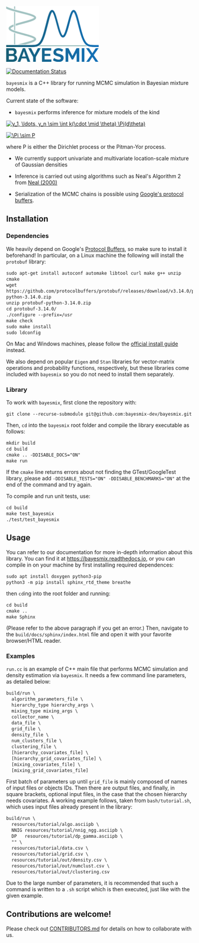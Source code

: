 <img src="../resources/logo_full.svg" alt="drawing" width="250"/>

[![Documentation Status](https://readthedocs.org/projects/bayesmix/badge/?version=latest)](https://bayesmix.readthedocs.io/en/latest/?badge=latest)

`bayesmix` is a C++ library for running MCMC simulation in Bayesian mixture models.

Current state of the software:

- `bayesmix` performs inference for mixture models of the kind

<a href="https://www.codecogs.com/eqnedit.php?latex=y_1,&space;\ldots,&space;y_n&space;\sim&space;\int&space;k(\cdot&space;\mid&space;\theta)&space;P(d\theta)" target="_blank"><img src="https://latex.codecogs.com/gif.latex?y_1,&space;\ldots,&space;y_n&space;\sim&space;\int&space;k(\cdot&space;\mid&space;\theta)&space;P(d\theta)" title="y_1, \ldots, y_n \sim \int k(\cdot \mid \theta) \Pi(d\theta)" /></a>

<a href="https://www.codecogs.com/eqnedit.php?latex=P&space;\sim&space;\Pi" target="_blank"><img src="https://latex.codecogs.com/gif.latex?P&space;\sim&space;\Pi" title="\Pi \sim P" /></a>

where P is either the Dirichlet process or the Pitman-Yor process.

- We currently support univariate and multivariate location-scale mixture of Gaussian densities

- Inference is carried out using algorithms such as Neal's Algorithm 2 from [Neal (2000)](http://www.stat.columbia.edu/npbayes/papers/neal_sampling.pdf)

- Serialization of the MCMC chains is possible using [Google's protocol buffers](https://developers.google.com/protocol-buffers).



## Installation
### Dependencies
We heavily depend on Google's [Protocol Buffers](https://github.com/protocolbuffers/protobuf), so make sure to install it beforehand! In particular, on a Linux machine the following will install the `protobuf` library:
```shell
sudo apt-get install autoconf automake libtool curl make g++ unzip cmake
wget https://github.com/protocolbuffers/protobuf/releases/download/v3.14.0/protobuf-python-3.14.0.zip
unzip protobuf-python-3.14.0.zip
cd protobuf-3.14.0/
./configure --prefix=/usr
make check
sudo make install
sudo ldconfig
```
On Mac and Windows machines, please follow the [official install guide](https://github.com/protocolbuffers/protobuf/blob/master/src/README.md) instead.

We also depend on popular ``Eigen`` and ``Stan`` libraries for vector-matrix operations and probability functions, respectively, but these libraries come included with `bayesmix` so you do not need to install them separately.

### Library
To work with `bayesmix`, first clone the repository with:
```shell
git clone --recurse-submodule git@github.com:bayesmix-dev/bayesmix.git
```
Then, `cd` into the `bayesmix` root folder and compile the library executable as follows:
```shell
mkdir build
cd build
cmake .. -DDISABLE_DOCS="ON"
make run
```
If the `cmake` line returns errors about not finding the GTest/GoogleTest library, please add `-DDISABLE_TESTS="ON" -DDISABLE_BENCHMARKS="ON"` at the end of the command and try again.

To compile and run unit tests, use:
```shell
cd build
make test_bayesmix
./test/test_bayesmix
```



## Usage
You can refer to our documentation for more in-depth information about this library.
You can find it at https://bayesmix.readthedocs.io, or you can compile in on your machine by first installing required dependences:
```shell
sudo apt install doxygen python3-pip
python3 -m pip install sphinx_rtd_theme breathe
```
then `cd`ing into the root folder and running:
```shell
cd build
cmake ..
make Sphinx
```
(Please refer to the above paragraph if you get an error.)
Then, navigate to the `build/docs/sphinx/index.html` file and open it with your favorite browser/HTML reader.

### Examples
`run.cc` is an example of C++ main file that performs MCMC simulation and density estimation via `bayesmix`.
It needs a few command line parameters, as detailed below:
```shell
build/run \
  algorithm_parameters_file \
  hierarchy_type hierarchy_args \
  mixing_type mixing_args \
  collector_name \
  data_file \
  grid_file \
  density_file \
  num_clusters_file \
  clustering_file \
  [hierarchy_covariates_file] \
  [hierarchy_grid_covariates_file] \
  [mixing_covariates_file] \
  [mixing_grid_covariates_file]
```
First batch of parameters up until `grid_file` is mainly composed of names of input files or objects IDs. Then there are output files, and finally, in square brackets, optional input files, in the case that the chosen hierarchy needs covariates.
A working example follows, taken from `bash/tutorial.sh`, which uses input files already present in the library:
```shell
build/run \
  resources/tutorial/algo.asciipb \
  NNIG resources/tutorial/nnig_ngg.asciipb \
  DP   resources/tutorial/dp_gamma.asciipb \
  "" \
  resources/tutorial/data.csv \
  resources/tutorial/grid.csv \
  resources/tutorial/out/density.csv \
  resources/tutorial/out/numclust.csv \
  resources/tutorial/out/clustering.csv

```
Due to the large number of parameters, it is recommended that such a command is written to a `.sh` script which is then executed, just like with the given example.



## Contributions are welcome!
Please check out [CONTRIBUTORS.md](CONTRIBUTORS.md) for details on how to collaborate with us.
